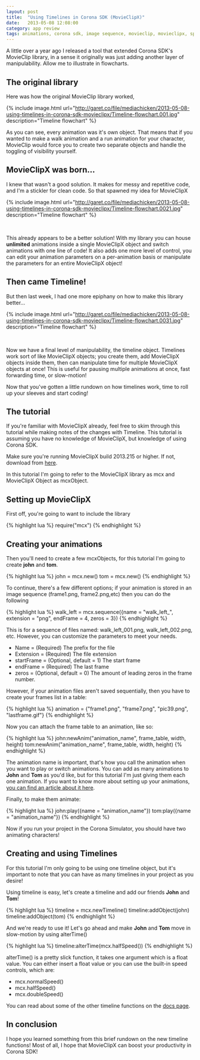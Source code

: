 ```yaml
---
layout: post
title:  "Using Timelines in Corona SDK (MovieClipX)"
date:   2013-05-08 12:08:00
category: app review
tags: animations, corona sdk, image sequence, movieclip, movieclipx, sprite sheets, timelines
---
```


A little over a year ago I released a tool that extended Corona SDK's MovieClip library, in a sense it originally was just adding another layer of manipulability. Allow me to illustrate in flowcharts.
<h2>The original library</h2>
Here was how the original MovieClip library worked,

{% include image.html url="http://garet.co/file/mediachicken/2013-05-08-using-timelines-in-corona-sdk-movieclipx/Timeline-flowchart.001.jpg" description="Timeline flowchart" %}

As you can see, every animation was it's own object. That means that if you wanted to make a walk animation and a run animation for your character, MovieClip would force you to create two separate objects and handle the toggling of visibility yourself.
<h2>MovieClipX was born...</h2>
I knew that wasn't a good solution. It makes for messy and repetitive code, and I'm a stickler for clean code. So that spawned my idea for MovieClipX

{% include image.html url="http://garet.co/file/mediachicken/2013-05-08-using-timelines-in-corona-sdk-movieclipx/Timeline-flowchart.0021.jpg" description="Timeline flowchart" %}

&nbsp;

This already appears to be a better solution! With my library you can house <strong>unlimited</strong> animations inside a single MovieClipX object and switch animations with one line of code! It also adds one more level of control, you can edit your animation parameters on a per-animation basis or manipulate the parameters for an entire MovieClipX object!
<h2>Then came Timeline!</h2>
But then last week, I had one more epiphany on how to make this library better...

{% include image.html url="http://garet.co/file/mediachicken/2013-05-08-using-timelines-in-corona-sdk-movieclipx/Timeline-flowchart.0031.jpg" description="Timeline flowchart" %}

&nbsp;

Now we have a final level of manipulability, the timeline object. Timelines work sort of like MovieClipX objects; you create them, add MovieClipX objects inside them, then can manipulate time for multiple MovieClipX objects at once! This is useful for pausing multiple animations at once, fast forwarding time, or slow-motion!

Now that you've gotten a little rundown on how timelines work, time to roll up your sleeves and start coding!
<h2>The tutorial</h2>
If you're familiar with MovieClipX already, feel free to skim through this tutorial while making notes of the changes with Timeline. This tutorial is assuming you have no knowledge of MovieClipX, but knowledge of using Corona SDK.

Make sure you're running MovieClipX build 2013.215 or higher. If not, download from <a title="Download MovieClipX" href="http://igaret.com/movieclipx/download" target="_blank">here</a>.

In this tutorial I'm going to refer to the MovieClipX library as mcx and MovieClipX Object as mcxObject.
<h2>Setting up MovieClipX</h2>
First off, you're going to want to include the library

{% highlight lua %}
require("mcx")
{% endhighlight %}

<h2>Creating your animations</h2>
Then you'll need to create a few mcxObjects, for this tutorial I'm going to create <strong>john</strong> and <strong>tom</strong>.

{% highlight lua %}
john = mcx.new()
tom = mcx.new()
{% endhighlight %}

To continue, there's a few different options; if your animation is stored in an image sequence (frame1.png, frame2.png,etc) then you can do the following

{% highlight lua %}
walk_left = mcx.sequence({name = "walk_left_", extension = "png", endFrame = 4, zeros = 3})
{% endhighlight %}

This is for a sequence of files named: walk_left_001.png, walk_left_002.png, etc. However, you can customize the parameters to meet your needs.
<ul>
    <li><span style="line-height: 13px;">Name = (Required) The prefix for the file</span></li>
    <li>Extension = (Required) The file extension</li>
    <li>startFrame = (Optional, default = 1) The start frame</li>
    <li>endFrame = (Required) The last frame</li>
    <li>zeros = (Optional, default = 0) The amount of leading zeros in the frame number.</li>
</ul>
However, if your animation files aren't saved sequentially, then you have to create your frames list in a table:

{% highlight lua %}
animation = {"frame1.png", "frame7.png", "pic39.png", "lastframe.gif"}
{% endhighlight %}

Now you can attach the frame table to an animation, like so:

{% highlight lua %}
john:newAnim("animation_name", frame_table, width, height)
tom:newAnim("animation_name", frame_table, width, height)
{% endhighlight %}

The animation name is important, that's how you call the animation when you want to play or switch animations. You can add as many animations to <strong>John</strong> and <strong>Tom</strong> as you'd like, but for this tutorial I'm just giving them each one animation. If you want to know more about setting up your animations, <a title="Using MovieClipX with your Corona SDK projects" href="http://igaret.com/tutorials/using-movieclipx-with-your-corona-sdk-projects" target="_blank">you can find an article about it here</a>.

Finally, to make them animate:

{% highlight lua %}
john:play({name = "animation_name"})
tom:play({name = "animation_name"})
{% endhighlight %}

Now if you run your project in the Corona Simulator, you should have two animating characters!
<h2>Creating and using Timelines</h2>
For this tutorial I'm only going to be using one timeline object, but it's important to note that you can have as many timelines in your project as you desire!

Using timeline is easy, let's create a timeline and add our friends <strong>John</strong> and <strong>Tom</strong>!

{% highlight lua %}
timeline = mcx.newTimeline()
timeline:addObject(john)
timeline:addObject(tom)
{% endhighlight %}

And we're ready to use it! Let's go ahead and make <strong>John</strong> and <strong>Tom</strong> move in slow-motion by using alterTime()

{% highlight lua %}
timeline:alterTime(mcx.halfSpeed())
{% endhighlight %}

alterTime() is a pretty slick function, it takes one argument which is a float value. You can either insert a float value or you can use the built-in speed controls, which are:
<ul>
    <li><span style="line-height: 13px;">mcx.normalSpeed()</span></li>
    <li>mcx.halfSpeed()</li>
    <li>mcx.doubleSpeed()</li>
</ul>
You can read about some of the other timeline functions on the <a title="MovieClipX Documentation" href="http://igaret.com/movieclipx/docs" target="_blank">docs page</a>.
<h2>In conclusion</h2>
I hope you learned something from this brief rundown on the new timeline functions! Most of all, I hope that MovieClipX can boost your productivity in Corona SDK!
